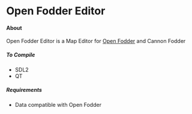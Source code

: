 # Open Fodder Editor

#### About

Open Fodder Editor is a Map Editor for [Open Fodder](https://github.com/OpenFodder/openfodder) and Cannon Fodder

##### To Compile

* SDL2
* QT

##### Requirements

* Data compatible with Open Fodder
